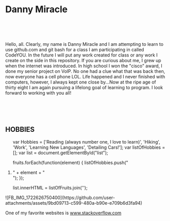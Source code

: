 <html>
   <h1>

   <b>
Danny Miracle </h2></b>
<br><br><br><body><p>
Hello, all. Clearly, my name is Danny Miracle and I am attempting to learn to use github.com and git bash for a class I am participating in called CodeYOU. In the future I will put any work created for class or any work I create on the side in this repository. If you are curious about me, I grew up when the internet was introduced. In high school I won the "cisco" award, I done my senior project on VoIP. No one had a clue what that was back then, now everyone has a cell phone LOL. Life happened and I never finished with computers, however, I always kept one close by...Now at the ripe age of thirty eight I am again pursuing a lifelong goal of learning to program. I look forward to working with you all! </p>
<br><br><br>

<b><h2>
HOBBIES</h2></b>
<javascript> <ol id="list">
var Hobbies = ['Reading (always number one, I love to learn)', 'Hiking', 'Work', 'Learning New Languages', 'Detailing Cars!'];
var listOfHobbies = [];
var list = document.getElementById("list");


fruits.forEach(function(element) {
  listOfHobbies.push("<li>" + element + "</li>");
});

list.innerHTML = listOfFruits.join('');
</ol>
   ![FB_IMG_1722626750400](https://github.com/user-attachments/assets/9bd09713-c599-480a-b90e-e709b6d3fa94)

One of my favorite websites is www.stackoverflow.com
</html

